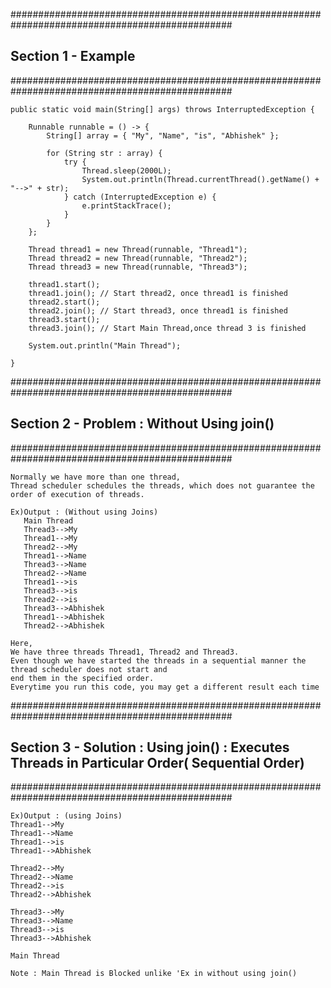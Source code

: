 ################################################################################################
## Section 1 - Example 
################################################################################################

    public static void main(String[] args) throws InterruptedException {

		Runnable runnable = () -> {
			String[] array = { "My", "Name", "is", "Abhishek" };

			for (String str : array) {
				try {
					Thread.sleep(2000L);
					System.out.println(Thread.currentThread().getName() + "-->" + str);
				} catch (InterruptedException e) {
					e.printStackTrace();
				}
			}
		};

		Thread thread1 = new Thread(runnable, "Thread1");
		Thread thread2 = new Thread(runnable, "Thread2");
		Thread thread3 = new Thread(runnable, "Thread3");

		thread1.start();
		thread1.join(); // Start thread2, once thread1 is finished
		thread2.start();
		thread2.join(); // Start thread3, once thread1 is finished
		thread3.start();
		thread3.join(); // Start Main Thread,once thread 3 is finished

		System.out.println("Main Thread");

	}
	

################################################################################################
## Section 2 -  Problem : Without Using join()
################################################################################################

    Normally we have more than one thread, 
    Thread scheduler schedules the threads, which does not guarantee the order of execution of threads.

    Ex)Output : (Without using Joins)
       Main Thread
       Thread3-->My
       Thread1-->My
       Thread2-->My
       Thread1-->Name
       Thread3-->Name
       Thread2-->Name
       Thread1-->is
       Thread3-->is
       Thread2-->is
       Thread3-->Abhishek
       Thread1-->Abhishek
       Thread2-->Abhishek

    Here, 
    We have three threads Thread1, Thread2 and Thread3.
    Even though we have started the threads in a sequential manner the thread scheduler does not start and 
    end them in the specified order. 
    Everytime you run this code, you may get a different result each time

################################################################################################
## Section 3 - Solution : Using join() : Executes Threads in Particular Order( Sequential Order)
################################################################################################

    Ex)Output : (using Joins)
    Thread1-->My
    Thread1-->Name
    Thread1-->is
    Thread1-->Abhishek

    Thread2-->My
    Thread2-->Name
    Thread2-->is
    Thread2-->Abhishek

    Thread3-->My
    Thread3-->Name
    Thread3-->is
    Thread3-->Abhishek

    Main Thread
    
    Note : Main Thread is Blocked unlike 'Ex in without using join()
